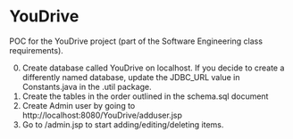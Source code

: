 YouDrive
========
POC for the YouDrive project (part of the Software Engineering class requirements).

0. Create database called YouDrive on localhost. If you decide to create a differently named database, update the JDBC_URL value in Constants.java in the .util package.
1. Create the tables in the order outlined in the schema.sql document
2. Create Admin user by going to http://localhost:8080/YouDrive/adduser.jsp
3. Go to /admin.jsp to start adding/editing/deleting items.
